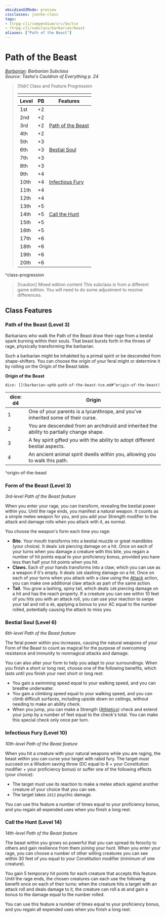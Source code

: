 ```yaml
---
obsidianUIMode: preview
cssclasses: json5e-class
tags:
- ttrpg-cli/compendium/src/5e/tce
- ttrpg-cli/subclass/barbarian/beast
aliases: ["Path of the Beast"]
---
```

# Path of the Beast
*[Barbarian](Barbarian.md): Barbarian Subclass*  
*Source: Tasha's Cauldron of Everything p. 24*  

> [!tldr] Class and Feature Progression
> 
> <table class="class-progression">
> <thead>
> <tr><th colspan='3'></th></tr>
> <tr class="class-progression"><th class"level">Level</th><th class"pb">PB</th><th class"feature">Features</th></tr>
> </thead><tbody>
> <tr class="class-progression"><td class"level">1st</td><td class"pb">+2</td><td class"feature"></td></tr>
> <tr class="class-progression"><td class"level">2nd</td><td class"pb">+2</td><td class"feature"></td></tr>
> <tr class="class-progression"><td class"level">3rd</td><td class"pb">+2</td><td class"feature"><a href='#Path of the Beast (Level 3)' class='internal-link'>Path of the Beast</a></td></tr>
> <tr class="class-progression"><td class"level">4th</td><td class"pb">+2</td><td class"feature"></td></tr>
> <tr class="class-progression"><td class"level">5th</td><td class"pb">+3</td><td class"feature"></td></tr>
> <tr class="class-progression"><td class"level">6th</td><td class"pb">+3</td><td class"feature"><a href='#Bestial Soul (Level 6)' class='internal-link'>Bestial Soul</a></td></tr>
> <tr class="class-progression"><td class"level">7th</td><td class"pb">+3</td><td class"feature"></td></tr>
> <tr class="class-progression"><td class"level">8th</td><td class"pb">+3</td><td class"feature"></td></tr>
> <tr class="class-progression"><td class"level">9th</td><td class"pb">+4</td><td class"feature"></td></tr>
> <tr class="class-progression"><td class"level">10th</td><td class"pb">+4</td><td class"feature"><a href='#Infectious Fury (Level 10)' class='internal-link'>Infectious Fury</a></td></tr>
> <tr class="class-progression"><td class"level">11th</td><td class"pb">+4</td><td class"feature"></td></tr>
> <tr class="class-progression"><td class"level">12th</td><td class"pb">+4</td><td class"feature"></td></tr>
> <tr class="class-progression"><td class"level">13th</td><td class"pb">+5</td><td class"feature"></td></tr>
> <tr class="class-progression"><td class"level">14th</td><td class"pb">+5</td><td class"feature"><a href='#Call the Hunt (Level 14)' class='internal-link'>Call the Hunt</a></td></tr>
> <tr class="class-progression"><td class"level">15th</td><td class"pb">+5</td><td class"feature"></td></tr>
> <tr class="class-progression"><td class"level">16th</td><td class"pb">+5</td><td class"feature"></td></tr>
> <tr class="class-progression"><td class"level">17th</td><td class"pb">+6</td><td class"feature"></td></tr>
> <tr class="class-progression"><td class"level">18th</td><td class"pb">+6</td><td class"feature"></td></tr>
> <tr class="class-progression"><td class"level">19th</td><td class"pb">+6</td><td class"feature"></td></tr>
> <tr class="class-progression"><td class"level">20th</td><td class"pb">+6</td><td class"feature"></td></tr>
> </tbody></table>

^class-progression


> [!caution] Mixed edition content
> This subclass is from a different game edition. You will need to do some adjustment to resolve differences.

## Class Features

### Path of the Beast (Level 3)

Barbarians who walk the Path of the Beast draw their rage from a bestial spark burning within their souls. That beast bursts forth in the throes of rage, physically transforming the barbarian.

Such a barbarian might be inhabited by a primal spirit or be descended from shape-shifters. You can choose the origin of your feral might or determine it by rolling on the Origin of the Beast table.

**Origin of the Beast**

`dice: [](barbarian-xphb-path-of-the-beast-tce.md#^origin-of-the-beast)`

| dice: d4 | Origin |
|----------|--------|
| 1 | One of your parents is a lycanthrope, and you've inherited some of their curse. |
| 2 | You are descended from an archdruid and inherited the ability to partially change shape. |
| 3 | A fey spirit gifted you with the ability to adopt different bestial aspects. |
| 4 | An ancient animal spirit dwells within you, allowing you to walk this path. |
^origin-of-the-beast

### Form of the Beast (Level 3)

*3rd-level Path of the Beast feature*

When you enter your rage, you can transform, revealing the bestial power within you. Until the rage ends, you manifest a natural weapon. It counts as a simple melee weapon for you, and you add your Strength modifier to the attack and damage rolls when you attack with it, as normal.

You choose the weapon's form each time you rage:

- **Bite.** Your mouth transforms into a bestial muzzle or great mandibles (your choice). It deals `1d8` piercing damage on a hit. Once on each of your turns when you damage a creature with this bite, you regain a number of hit points equal to your proficiency bonus, provided you have less than half your hit points when you hit.  
- **Claws.** Each of your hands transforms into a claw, which you can use as a weapon if it's empty. It deals `1d6` slashing damage on a hit. Once on each of your turns when you attack with a claw using the [Attack](2-Mechanics/CLI/rules/actions.md#Attack) action, you can make one additional claw attack as part of the same action.  
- **Tail.** You grow a lashing, spiny tail, which deals `1d8` piercing damage on a hit and has the reach property. If a creature you can see within 10 feet of you hits you with an attack roll, you can use your reaction to swipe your tail and roll a `d8`, applying a bonus to your AC equal to the number rolled, potentially causing the attack to miss you.  

### Bestial Soul (Level 6)

*6th-level Path of the Beast feature*

The feral power within you increases, causing the natural weapons of your Form of the Beast to count as magical for the purpose of overcoming resistance and immunity to nonmagical attacks and damage.

You can also alter your form to help you adapt to your surroundings. When you finish a short or long rest, choose one of the following benefits, which lasts until you finish your next short or long rest:

- You gain a swimming speed equal to your walking speed, and you can breathe underwater.  
- You gain a climbing speed equal to your walking speed, and you can climb difficult surfaces, including upside down on ceilings, without needing to make an ability check.  
- When you jump, you can make a Strength ([Athletics](2-Mechanics/CLI/rules/skills.md#Athletics)) check and extend your jump by a number of feet equal to the check's total. You can make this special check only once per turn.  

### Infectious Fury (Level 10)

*10th-level Path of the Beast feature*

When you hit a creature with your natural weapons while you are raging, the beast within you can curse your target with rabid fury. The target must succeed on a Wisdom saving throw (DC equal to 8 + your Constitution modifier + your proficiency bonus) or suffer one of the following effects (your choice):

- The target must use its reaction to make a melee attack against another creature of your choice that you can see.  
- The target takes `2d12` psychic damage.  

You can use this feature a number of times equal to your proficiency bonus, and you regain all expended uses when you finish a long rest.

### Call the Hunt (Level 14)

*14th-level Path of the Beast feature*

The beast within you grows so powerful that you can spread its ferocity to others and gain resilience from them joining your hunt. When you enter your rage, you can choose a number of other willing creatures you can see within 30 feet of you equal to your Constitution modifier (minimum of one creature).

You gain 5 temporary hit points for each creature that accepts this feature. Until the rage ends, the chosen creatures can each use the following benefit once on each of their turns: when the creature hits a target with an attack roll and deals damage to it, the creature can roll a `d6` and gain a bonus to the damage equal to the number rolled.

You can use this feature a number of times equal to your proficiency bonus, and you regain all expended uses when you finish a long rest.
